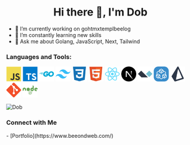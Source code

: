 <h1 align="center">Hi there 👋, I'm Dob</h1>


- 🔭 I’m currently working on gohtmxtemplbeelog
- 🌱 I’m constantly learning new skills
- 💬 Ask me about Golang, JavaScript, Next, Tailwind

<h3 align="left">Languages and Tools:</h3>
<p align="left">
<img src="https://raw.githubusercontent.com/devicons/devicon/master/icons/javascript/javascript-original.svg" width="40" height="40">
<img src="https://github.com/devicons/devicon/blob/master/icons/typescript/typescript-original.svg" width="40" height="40">
<img src="https://github.com/devicons/devicon/blob/master/icons/go/go-original-wordmark.svg" width="40" height="40">
<img src="https://github.com/devicons/devicon/blob/master/icons/tailwindcss/tailwindcss-original.svg" width="40" height="40">
<img src="https://github.com/devicons/devicon/blob/master/icons/css3/css3-plain.svg" width="40" height="40">
<img src="https://github.com/devicons/devicon/blob/master/icons/html5/html5-original.svg" width="40" height="40">
<img src="https://github.com/devicons/devicon/blob/master/icons/react/react-original.svg" width="40" height="40">
<img src="https://github.com/devicons/devicon/blob/master/icons/nextjs/nextjs-original.svg" width="40" height="40">
<img src="https://github.com/devicons/devicon/blob/master/icons/alpinejs/alpinejs-original.svg" width="40" height="40">
<img src="https://github.com/devicons/devicon/blob/master/icons/trpc/trpc-original.svg" width="40" height="40">
<img src="https://github.com/devicons/devicon/blob/master/icons/prisma/prisma-original.svg" width="40" height="40">
<img src="https://github.com/devicons/devicon/blob/master/icons/git/git-original.svg" width="40" height="40">
<img src="https://github.com/devicons/devicon/blob/master/icons/nodejs/nodejs-plain-wordmark.svg" width="40" height="40">
</p>

<p><img align="left" src="https://github-readme-stats.vercel.app/api/top-langs/?username=Captain-Leftovers&theme=vue-dark&layout=compact" alt="Dob" /></p>
<br>
<h3>Connect with Me</h3>
- [Portfolio](https://www.beeondweb.com/)
<!--
**Captain-Leftovers/Captain-Leftovers** is a ✨ _special_ ✨ repository because its `README.md` (this file) appears on your GitHub profile.

Here are some ideas to get you started:

- 🔭 I’m currently working on ...
- 🌱 I’m currently learning ...
- 👯 I’m looking to collaborate on ...
- 🤔 I’m looking for help with ...
- 💬 Ask me about ...
- 📫 How to reach me: ...
- ⚡ Fun fact: ...
-->
